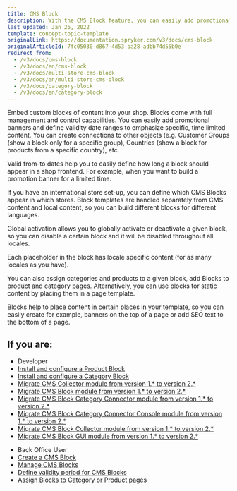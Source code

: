```yaml
---
title: CMS Block
description: With the CMS Block feature, you can easily add promotional banners and define validity date ranges to emphasize specific, time-limited content.
last_updated: Jan 26, 2022
template: concept-topic-template
originalLink: https://documentation.spryker.com/v3/docs/cms-block
originalArticleId: 7fc05030-d867-4d53-ba28-adbb74d55b0e
redirect_from:
  - /v3/docs/cms-block
  - /v3/docs/en/cms-block
  - /v3/docs/multi-store-cms-block
  - /v3/docs/en/multi-store-cms-block
  - /v3/docs/category-block
  - /v3/docs/en/category-block
---
```


Embed custom blocks of content into your shop. Blocks come with full management and control capabilities. You can easily add promotional banners and define validity date ranges to emphasize specific, time limited content. You can create connections to other objects (e.g. Customer Groups (show a block only for a specific group), Countries (show a block for products from a specific country), etc.

Valid from-to dates help you to easily define how long a block should appear in a shop frontend. For example, when you want to build a promotion banner for a limited time.

If you have an international store set-up, you can define which CMS Blocks appear in which stores. Block templates are handled separately from CMS content and local content, so you can build different blocks for different languages.

Global activation allows you to globally activate or deactivate a given block, so you can disable a certain block and it will be disabled throughout all locales.

Each placeholder in the block has locale specific content (for as many locales as you have).

You can also assign categories and products to a given block, add Blocks to product and category pages. Alternatively, you can use blocks for static content by placing them in a page template.

Blocks help to place content in certain places in your template, so you can easily create for example, banners on the top of a page or add SEO text to the bottom of a page.

## If you are:
<div class="mr-container">
    <div class="mr-list-container">
        <!-- col1 -->
        <div class="mr-col">
            <ul class="mr-list mr-list-green">
                <li class="mr-title">Developer</li>
                <li><a href="/docs/scos/dev/feature-integration-guides/{{page.version}}/installing-the-product-cms-block.html" class="mr-link">Install and configure a Product Block</a></li>
<li><a href="/docs/scos/dev/feature-integration-guides/{{page.version}}/installing-the-category-cms-blocks.html" class="mr-link">Install and configure a Category Block</a></li>
<li><a href="/docs/scos/dev/module-migration-guides/migration-guide-cmscollector.html" class="mr-link">Migrate CMS Collector module from version 1.* to version 2.*</a></li>
<li><a href="/docs/scos/dev/module-migration-guides/migration-guide-cmsblock.html" class="mr-link">Migrate CMS Block module from version 1.* to version 2.*</a></li>
<li><a href="/docs/scos/dev/module-migration-guides/migration-guide-cms-block-category-connector.html" class="mr-link">Migrate CMS Block Category Connector module from version 1.* to version 2.*</a></li>
<li><a href="/docs/scos/dev/module-migration-guides/migration-guide-cmsblockcategoryconnector-migration-console.html" class="mr-link">Migrate CMS Block Category Connector Console module from version 1.* to version 2.*</a></li>
<li><a href="/docs/scos/dev/module-migration-guides/migration-guide-cms-block-collector.html" class="mr-link">Migrate CMS Block Collector  module from version 1.* to version 2.*</a></li>
<li><a href="/docs/scos/dev/module-migration-guides/migration-guide-cmsblockgui.html" class="mr-link">Migrate CMS Block GUI  module from version 1.* to version 2.*</a></li>
    </ul>
        </div>
        <!-- col2 -->
        <div class="mr-col">
            <ul class="mr-list mr-list-blue">
                <li class="mr-title"> Back Office User</li>
                <li><a href="/docs/scos/user/back-office-user-guides/{{page.version}}/content/blocks/creating-cms-blocks.html" class="mr-link">Create a CMS Block</a></li>
                <li><a href="/docs/scos/user/back-office-user-guides/{{page.version}}/content/blocks/managing-cms-blocks.html" class="mr-link">Manage CMS Blocks</a></li>
                <li><a href="/docs/scos/user/back-office-user-guides/{{page.version}}/content/blocks/defining-validity-period-for-cms-blocks.html" class="mr-link">Define validity period for CMS Blocks</a></li>
                <li><a href="/docs/scos/user/back-office-user-guides/{{page.version}}/content/blocks/assigning-blocks-to-category-or-product-pages.html" class="mr-link">Assign Blocks to Category or Product pages</a></li>
